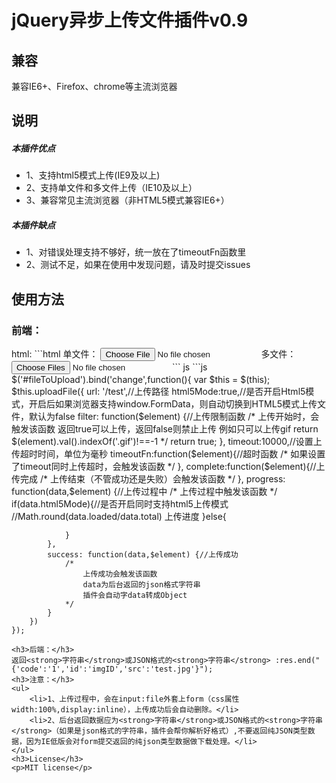 <h1>jQuery异步上传文件插件v0.9</h1>
<h2>兼容</h2>
<p>兼容IE6+、Firefox、chrome等主流浏览器</p>
<h2>说明</h2>
<h5>本插件优点</h5>
<ul>
	<li>1、支持html5模式上传(IE9及以上)</li>
	<li>2、支持单文件和多文件上传（IE10及以上）</li>
	<li>3、兼容常见主流浏览器（非HTML5模式兼容IE6+）</li>
</ul>
<h5>本插件缺点</h5>
<ul>
	<li>1、对错误处理支持不够好，统一放在了timeoutFn函数里</li>
	<li>2、测试不足，如果在使用中发现问题，请及时提交issues</li>
</ul>
<h2>使用方法</h2>
<h3>前端：</h3>
html:
```html
单文件：
<input type="file" name="file" id="fileToUpload">
多文件：
<input type="file" name="file" id="fileToUpload" multiple="multiple">
```
js
```js
	$('#fileToUpload').bind('change',function(){
		var $this = $(this);
		$this.uploadFile({
			url: '/test',//上传路径
			html5Mode:true,//是否开启Html5模式，开启后如果浏览器支持window.FormData，则自动切换到HTML5模式上传文件，默认为false
			filter: function($element) {//上传限制函数
				/*
					上传开始时，会触发该函数
					返回true可以上传，返回false则禁止上传
					例如只可以上传gif
					return $(element).val().indexOf('.gif')!==-1
				*/
				return true;
			},
			timeout:10000,//设置上传超时时间，单位为毫秒
			timeoutFn:function($element){//超时函数
				/*
					如果设置了timeout同时上传超时，会触发该函数
				*/
			},
			complete:function($element){//上传完成
				/*
					上传结束（不管成功还是失败）会触发该函数
				*/
			},
			progress: function(data,$element) {//上传过程中
				/*
					上传过程中触发该函数
				*/
				if(data.html5Mode){//是否开启同时支持html5上传模式
					//Math.round(data.loaded/data.total) 上传进度
				}else{

				}
			},
			success: function(data,$element) {//上传成功
				/*
					上传成功会触发该函数
					data为后台返回的json格式字符串
					插件会自动字data转成Object
				*/
			}
		})
	});
```
<h3>后端：</h3>
返回<strong>字符串</strong>或JSON格式的<strong>字符串</strong> :res.end("{'code':'1','id':'imgID','src':'test.jpg'}");
<h3>注意：</h3>
<ul>
	<li>1、上传过程中，会在input:file外套上form（css属性width:100%,display:inline），上传成功后会自动删除。</li>
	<li>2、后台返回数据应为<strong>字符串</strong>或JSON格式的<strong>字符串</strong>（如果是json格式的字符串，插件会帮你解析好格式）,不要返回纯JSON类型数据，因为IE低版会对form提交返回的纯json类型数据做下载处理。</li>
</ul>
<h3>License</h3>
<p>MIT license</p>

